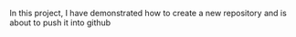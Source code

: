 In this project, I have demonstrated how to create a new repository and is about to push it into github
